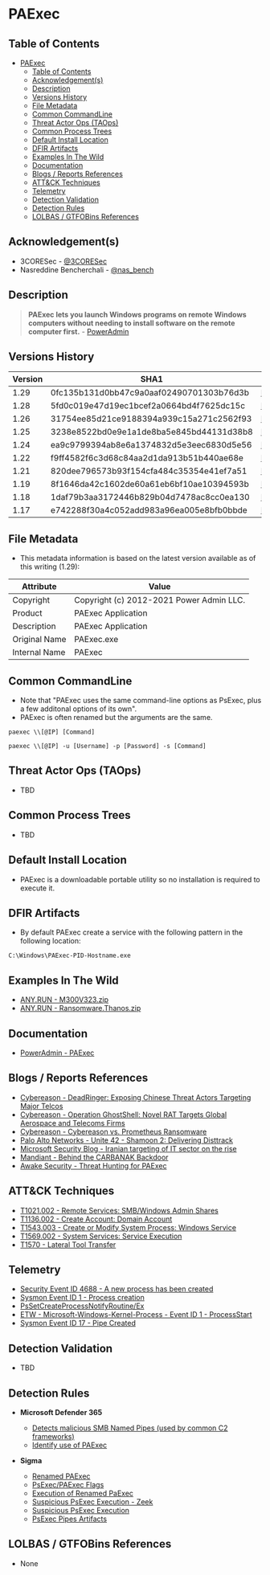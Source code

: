 # PAExec

## Table of Contents

- [PAExec](#paexec)
  - [Table of Contents](#table-of-contents)
  - [Acknowledgement(s)](#acknowledgements)
  - [Description](#description)
  - [Versions History](#versions-history)
  - [File Metadata](#file-metadata)
  - [Common CommandLine](#common-commandline)
  - [Threat Actor Ops (TAOps)](#threat-actor-ops-taops)
  - [Common Process Trees](#common-process-trees)
  - [Default Install Location](#default-install-location)
  - [DFIR Artifacts](#dfir-artifacts)
  - [Examples In The Wild](#examples-in-the-wild)
  - [Documentation](#documentation)
  - [Blogs / Reports References](#blogs--reports-references)
  - [ATT&CK Techniques](#attck-techniques)
  - [Telemetry](#telemetry)
  - [Detection Validation](#detection-validation)
  - [Detection Rules](#detection-rules)
  - [LOLBAS / GTFOBins References](#lolbas--gtfobins-references)

## Acknowledgement(s)

- 3CORESec - [@3CORESec](https://twitter.com/3CORESec)
- Nasreddine Bencherchali - [@nas_bench](https://twitter.com/nas_bench)

## Description

> **PAExec lets you launch Windows programs on remote Windows computers without needing to install software on the remote computer first.** - [PowerAdmin](https://www.poweradmin.com/paexec/)

## Versions History

| Version | SHA1                                     | VT                                                                                                                   |
|---------|------------------------------------------|----------------------------------------------------------------------------------------------------------------------|
| 1.29    | 0fc135b131d0bb47c9a0aaf02490701303b76d3b | [LINK](https://www.virustotal.com/gui/file/ab50d8d707b97712178a92bbac74ccc2a5699eb41c17aa77f713ff3e568dcedb)                                                                                                             |
| 1.28    | 5fd0c019e47d19ec1bcef2a0664bd4f7625dc15c | [LINK](https://www.virustotal.com/gui/file/da36e983e207e7def052bb44513fffd7b1a84c45f6275b33e95a92197295188a)                                                                                                             |
| 1.26    | 31754ee85d21ce9188394a939c15a271c2562f93 | [LINK](https://www.virustotal.com/gui/file/01a461ad68d11b5b5096f45eb54df9ba62c5af413fa9eb544eacb598373a26bc)                                                                                                             |
| 1.25    | 3238e8522bd0e9e1a1de8ba5e845bd44131d38b8 | [LINK](https://www.virustotal.com/gui/file/ee0667582457d6b87f69d5457b9d51b5c8a021eea663cd1491fb0aabff98e4b2)                                                                                                             |
| 1.24    | ea9c9799394ab8e6a1374832d5e3eec6830d5e56 | [LINK](https://www.virustotal.com/gui/file/ba4a2878a2ee148052333266f8ae3e0004e03bf4419e0961aa631c69ae4735fb)                                                                                                             |
| 1.22    | f9ff4582f6c3d68c84aa2d1da913b51b440ae68e | [LINK](https://www.virustotal.com/gui/file/c7fb20f529ae2e544acf54dd3ef53bd669f89abebe79c9330eaa374995b29779)                                                                                                             |
| 1.21    | 820dee796573b93f154cfa484c35354e41ef7a51 | [LINK](https://www.virustotal.com/gui/file/550512c2a3651313d031160323379b7ef75df82ada415dbddbbac869334f4a2a)                                                                                                             |
| 1.19    | 8f1646da42c1602de60a61eb6bf10ae10394593b | [LINK](https://www.virustotal.com/gui/file/2760eb4e047484cbfeb007be497ccfa0841003fcfb472652d46df531f3bb3e1c)                                                                                                             |
| 1.18    | 1daf79b3aa3172446b829b04d7478ac8cc0ea130 | [LINK](https://www.virustotal.com/gui/file/4badeff9903c6f347e6158a12ca05b87ba282496bb0785a481bf28d53dd4d1d0)                                                                                                             |
| 1.17    | e742288f30a4c052add983a96ea005e8bfb0bbde | [LINK](https://www.virustotal.com/gui/file/e0596038c0de0de80b81f086d72c24393077593de0e8dc906a3c3fdd98795018)                                                                                                             |

## File Metadata

- This metadata information is based on the latest version available as of this writing (1.29):

| Attribute     | Value |
|---------------|-------|
| Copyright     | Copyright (c) 2012-2021 Power Admin LLC.     |
| Product       | PAExec Application     |
| Description   | PAExec Application     |
| Original Name | PAExec.exe     |
| Internal Name | PAExec     |

## Common CommandLine

- Note that "PAExec uses the same command-line options as PsExec, plus a few additonal options of its own".
- PAExec is often renamed but the arguments are the same.

```batch
paexec \\[@IP] [Command]

paexec \\[@IP] -u [Username] -p [Password] -s [Command]
```

## Threat Actor Ops (TAOps)

- TBD

## Common Process Trees

- TBD

## Default Install Location

- PAExec is a downloadable portable utility so no installation is required to execute it.

## DFIR Artifacts

- By default PAExec create a service with the following pattern in the following location:

```batch
C:\Windows\PAExec-PID-Hostname.exe
```

## Examples In The Wild

- [ANY.RUN - M300V323.zip](https://app.any.run/tasks/e3e86e64-2890-4ce8-b827-2918ca3c9355/)
- [ANY.RUN - Ransomware.Thanos.zip](https://app.any.run/tasks/3b3996ac-8891-4a9f-aa2f-0ba95b63973f/)

## Documentation

- [PowerAdmin - PAExec](https://www.poweradmin.com/paexec/)

## Blogs / Reports References

- [Cybereason - DeadRinger: Exposing Chinese Threat Actors Targeting Major Telcos](https://www.cybereason.com/blog/deadringer-exposing-chinese-threat-actors-targeting-major-telcos)
- [Cybereason - Operation GhostShell: Novel RAT Targets Global Aerospace and Telecoms Firms](https://www.cybereason.com/blog/operation-ghostshell-novel-rat-targets-global-aerospace-and-telecoms-firms)
- [Cybereason - Cybereason vs. Prometheus Ransomware](https://www.cybereason.com/blog/cybereason-vs.-prometheus-ransomware)
- [Palo Alto Networks - Unite 42 - Shamoon 2: Delivering Disttrack](https://unit42.paloaltonetworks.com/unit42-shamoon-2-delivering-disttrack/)
- [Microsoft Security Blog - Iranian targeting of IT sector on the rise](https://www.microsoft.com/security/blog/2021/11/18/iranian-targeting-of-it-sector-on-the-rise/)
- [Mandiant - Behind the CARBANAK Backdoor](https://www.mandiant.com/resources/behind-the-carbanak-backdoor)
- [Awake Security - Threat Hunting for PAExec](https://awakesecurity.com/blog/threat-hunting-for-paexec/)

## ATT&CK Techniques

- [T1021.002 - Remote Services: SMB/Windows Admin Shares](https://attack.mitre.org/techniques/T1021/002)
- [T1136.002 - Create Account: Domain Account](https://attack.mitre.org/techniques/T1136/002)
- [T1543.003 - Create or Modify System Process: Windows Service](https://attack.mitre.org/techniques/T1543/003)
- [T1569.002 - System Services: Service Execution](https://attack.mitre.org/techniques/T1021/002)
- [T1570 - Lateral Tool Transfer](https://attack.mitre.org/techniques/T1570)

## Telemetry

- [Security Event ID 4688 - A new process has been created](https://www.ultimatewindowssecurity.com/securitylog/encyclopedia/event.aspx?eventID=4688)
- [Sysmon Event ID 1 - Process creation](https://www.ultimatewindowssecurity.com/securitylog/encyclopedia/event.aspx?eventid=90001)
- [PsSetCreateProcessNotifyRoutine/Ex](https://docs.microsoft.com/en-us/windows-hardware/drivers/ddi/ntddk/nf-ntddk-pssetcreateprocessnotifyroutineex)
- [ETW - Microsoft-Windows-Kernel-Process - Event ID 1 - ProcessStart](https://github.com/nasbench/EVTX-ETW-Resources)
- [Sysmon Event ID 17 - Pipe Created](https://www.ultimatewindowssecurity.com/securitylog/encyclopedia/event.aspx?eventid=90017)

## Detection Validation

- TBD

## Detection Rules

- **Microsoft Defender 365**
  - [Detects malicious SMB Named Pipes (used by common C2 frameworks)](https://github.com/microsoft/Microsoft-365-Defender-Hunting-Queries/blob/master/Command%20and%20Control/C2-NamedPipe.md)
  - [Identify use of PAExec](https://www.microsoft.com/security/blog/2021/11/18/iranian-targeting-of-it-sector-on-the-rise/)

- **Sigma**
  - [Renamed PAExec](https://github.com/SigmaHQ/sigma/blob/master/rules/windows/process_creation/win_susp_renamed_paexec.yml)
  - [PsExec/PAExec Flags](https://github.com/SigmaHQ/sigma/blob/master/rules/windows/process_creation/win_susp_psexex_paexec_flags.yml)
  - [Execution of Renamed PaExec](https://github.com/SigmaHQ/sigma/blob/master/rules/windows/process_creation/win_renamed_paexec.yml)
  - [Suspicious PsExec Execution - Zeek](https://github.com/SigmaHQ/sigma/blob/master/rules/network/zeek/zeek_smb_converted_win_susp_psexec.yml)
  - [Suspicious PsExec Execution](https://github.com/SigmaHQ/sigma/blob/master/rules/windows/builtin/win_susp_psexec.yml)
  - [PsExec Pipes Artifacts](https://github.com/SigmaHQ/sigma/blob/master/rules/windows/pipe_created/sysmon_psexec_pipes_artifacts.yml)

## LOLBAS / GTFOBins References

- None
